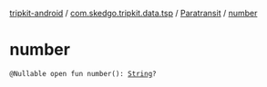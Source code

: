 [tripkit-android](../../index.md) / [com.skedgo.tripkit.data.tsp](../index.md) / [Paratransit](index.md) / [number](./number.md)

# number

`@Nullable open fun number(): `[`String`](https://kotlinlang.org/api/latest/jvm/stdlib/kotlin/-string/index.html)`?`